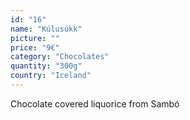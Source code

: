 ```yaml
---
id: "16"
name: "Kúlusúkk"
picture: ""
price: "9€"
category: "Chocolates"
quantity: "300g"
country: "Iceland"
---
```

Chocolate covered liquorice from Sambó
